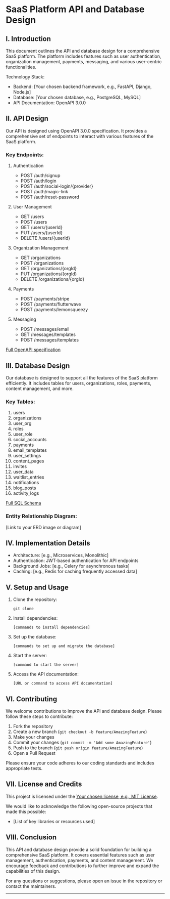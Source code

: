 # SaaS Platform API and Database Design

## I. Introduction

This document outlines the API and database design for a comprehensive SaaS platform. The platform includes features such as user authentication, organization management, payments, messaging, and various user-centric functionalities.

Technology Stack:
- Backend: [Your chosen backend framework, e.g., FastAPI, Django, Node.js]
- Database: [Your chosen database, e.g., PostgreSQL, MySQL]
- API Documentation: OpenAPI 3.0.0

## II. API Design

Our API is designed using OpenAPI 3.0.0 specification. It provides a comprehensive set of endpoints to interact with various features of the SaaS platform.

### Key Endpoints:

1. Authentication
   - POST /auth/signup
   - POST /auth/login
   - POST /auth/social-login/{provider}
   - POST /auth/magic-link
   - POST /auth/reset-password

2. User Management
   - GET /users
   - POST /users
   - GET /users/{userId}
   - PUT /users/{userId}
   - DELETE /users/{userId}

3. Organization Management
   - GET /organizations
   - POST /organizations
   - GET /organizations/{orgId}
   - PUT /organizations/{orgId}
   - DELETE /organizations/{orgId}

4. Payments
   - POST /payments/stripe
   - POST /payments/flutterwave
   - POST /payments/lemonsqueezy

5. Messaging
   - POST /messages/email
   - GET /messages/templates
   - POST /messages/templates

[Full OpenAPI specification](link-to-your-openapi-yaml-file)

## III. Database Design

Our database is designed to support all the features of the SaaS platform efficiently. It includes tables for users, organizations, roles, payments, content management, and more.

### Key Tables:

1. users
2. organizations
3. user_org
4. roles
5. user_role
6. social_accounts
7. payments
8. email_templates
9. user_settings
10. content_pages
11. invites
12. user_data
13. waitlist_entries
14. notifications
15. blog_posts
16. activity_logs

[Full SQL Schema](link-to-your-sql-schema-file)

### Entity Relationship Diagram:

[Link to your ERD image or diagram]

## IV. Implementation Details

- Architecture: [e.g., Microservices, Monolithic]
- Authentication: JWT-based authentication for API endpoints
- Background Jobs: [e.g., Celery for asynchronous tasks]
- Caching: [e.g., Redis for caching frequently accessed data]

## V. Setup and Usage

1. Clone the repository:
   ```
   git clone 
   ```

2. Install dependencies:
   ```
   [commands to install dependencies]
   ```

3. Set up the database:
   ```
   [commands to set up and migrate the database]
   ```

4. Start the server:
   ```
   [command to start the server]
   ```

5. Access the API documentation:
   ```
   [URL or command to access API documentation]
   ```

## VI. Contributing

We welcome contributions to improve the API and database design. Please follow these steps to contribute:

1. Fork the repository
2. Create a new branch (`git checkout -b feature/AmazingFeature`)
3. Make your changes
4. Commit your changes (`git commit -m 'Add some AmazingFeature'`)
5. Push to the branch (`git push origin feature/AmazingFeature`)
6. Open a Pull Request

Please ensure your code adheres to our coding standards and includes appropriate tests.

## VII. License and Credits

This project is licensed under the [Your chosen license, e.g., MIT License](LICENSE.md).

We would like to acknowledge the following open-source projects that made this possible:
- [List of key libraries or resources used]

## VIII. Conclusion

This API and database design provide a solid foundation for building a comprehensive SaaS platform. It covers essential features such as user management, authentication, payments, and content management. We encourage feedback and contributions to further improve and expand the capabilities of this design.

For any questions or suggestions, please open an issue in the repository or contact the maintainers.

---

